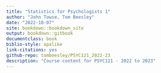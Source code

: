```yaml
---
title: "Statistics for Psychologists 1"
author: "John Towse, Tom Beesley"
date: "2022-10-07"
site: bookdown::bookdown_site
output: bookdown::gitbook
documentclass: book
biblio-style: apalike
link-citations: yes
github-repo: tombeesley/PSYC121_2022-23
description: "Course content for PSYC121 - 2022 to 2023"
---
```

